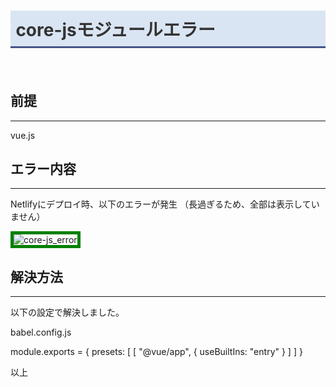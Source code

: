 # core-jsモジュールエラー
　

## 前提
***

vue.js

## エラー内容
***

Netlifyにデプロイ時、以下のエラーが発生
（長過ぎるため、全部は表示していません）

![core-js_error](./img/20200930/core-js_error.png)

## 解決方法
***

以下の設定で解決しました。

babel.config.js

module.exports = {
presets: [ [ "@vue/app", { useBuiltIns: "entry" } ] ]
}

以上

<style>
img {
    border: 5px solid green;
    max-width: 100%;
}

h1 {
    padding: 0.3em;
    color: #333;
    background: #dae5f3;
    border-bottom: solid 3px #455586;
}

</style>